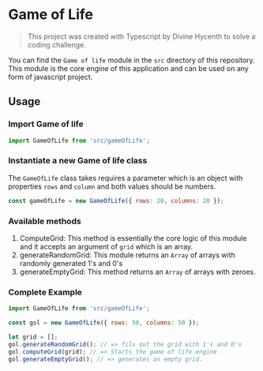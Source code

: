 # Game of Life

> This project was created with Typescript by Divine Hycenth to solve a coding challenge.

You can find the `Game of life` module in the `src` directory of this repository. This module is the core engine of this application and can be used on any form of javascript project.

## Usage

### Import Game of life

```js
import GameOfLife from 'src/gameOfLife';
```

### Instantiate a new Game of life class

The `GameOfLife` class takes requires a parameter which is an object with properties `rows` and `column` and both values should be numbers.

```js
const gameOfLife = new GameOfLife({ rows: 20, columns: 20 });
```

### Available methods

1. ComputeGrid: This method is essentially the core logic of this module and it accepts an argument of `grid` which is an array.
2. generateRandomGrid: This module returns an `Array` of arrays with randomly generated 1's and 0's
3. generateEmptyGrid: This method returns an `Array` of arrays with zeroes.

### Complete Example

```js
import GameOfLife from 'src/gameOfLife';

const gol = new GameOfLife({ rows: 50, columns: 50 });

let grid = [];
gol.generateRandomGrid(); // => fils out the grid with 1's and 0's
gol.computeGrid(grid); // => Starts the game of life engine
gol.generateEmptyGrid(); // => generates an empty grid.
```
